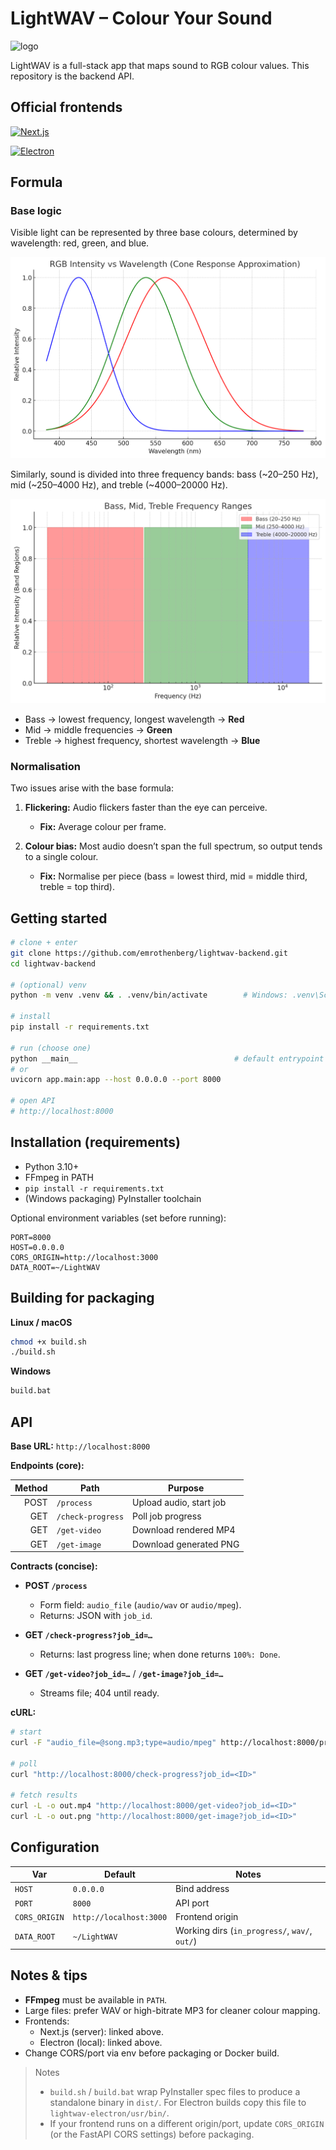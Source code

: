 # LightWAV – Colour Your Sound
![logo](logo-iris.ico)

LightWAV is a full-stack app that maps sound to RGB colour values. This repository is the backend API.

## Official frontends

[![Next.js](https://img.shields.io/badge/Next.JS-Server-C1E9D4?style=flat&logo=nextdotjs&logoColor=000000)](https://github.com/emrothenberg/lightwav-next)

[![Electron](https://img.shields.io/badge/Electron-Local-9FE0F6?style=flat&logo=electron&logoColor=000000)](https://github.com/emrothenberg/lightwav-electron)

## Formula

### Base logic

Visible light can be represented by three base colours, determined by wavelength: red, green, and blue.

![Colour Spectrum](images/colour-spectrum.png)

Similarly, sound is divided into three frequency bands: bass (\~20–250 Hz), mid (\~250–4000 Hz), and treble (\~4000–20000 Hz).

![Sound Spectrum](images/sound-spectrum.png)

* Bass → lowest frequency, longest wavelength → **Red**
* Mid → middle frequencies → **Green**
* Treble → highest frequency, shortest wavelength → **Blue**

### Normalisation

Two issues arise with the base formula:

1. **Flickering:** Audio flickers faster than the eye can perceive.

   * **Fix:** Average colour per frame.
2. **Colour bias:** Most audio doesn’t span the full spectrum, so output tends to a single colour.

   * **Fix:** Normalise per piece (bass = lowest third, mid = middle third, treble = top third).

## Getting started

```bash
# clone + enter
git clone https://github.com/emrothenberg/lightwav-backend.git
cd lightwav-backend

# (optional) venv
python -m venv .venv && . .venv/bin/activate        # Windows: .venv\Scripts\activate

# install
pip install -r requirements.txt

# run (choose one)
python __main__                                   # default entrypoint
# or
uvicorn app.main:app --host 0.0.0.0 --port 8000

# open API
# http://localhost:8000
```

## Installation (requirements)

* Python 3.10+
* FFmpeg in PATH
* `pip install -r requirements.txt`
* (Windows packaging) PyInstaller toolchain

Optional environment variables (set before running):

```
PORT=8000
HOST=0.0.0.0
CORS_ORIGIN=http://localhost:3000
DATA_ROOT=~/LightWAV
```

## Building for packaging

**Linux / macOS**

```bash
chmod +x build.sh
./build.sh
```

**Windows**

```bat
build.bat
```

## API

**Base URL:** `http://localhost:8000`

**Endpoints (core):**

| Method | Path              | Purpose                 |
| -----: | ----------------- | ----------------------- |
|   POST | `/process`        | Upload audio, start job |
|    GET | `/check-progress` | Poll job progress       |
|    GET | `/get-video`      | Download rendered MP4   |
|    GET | `/get-image`      | Download generated PNG  |

**Contracts (concise):**

* **POST `/process`**

  * Form field: `audio_file` (`audio/wav` or `audio/mpeg`).
  * Returns: JSON with `job_id`.
* **GET `/check-progress?job_id=…`**

  * Returns: last progress line; when done returns `100%: Done`.
* **GET `/get-video?job_id=…`** / **`/get-image?job_id=…`**

  * Streams file; 404 until ready.

**cURL:**

```bash
# start
curl -F "audio_file=@song.mp3;type=audio/mpeg" http://localhost:8000/process

# poll
curl "http://localhost:8000/check-progress?job_id=<ID>"

# fetch results
curl -L -o out.mp4 "http://localhost:8000/get-video?job_id=<ID>"
curl -L -o out.png "http://localhost:8000/get-image?job_id=<ID>"
```

## Configuration

| Var           | Default                 | Notes                                         |
| ------------- | ----------------------- | --------------------------------------------- |
| `HOST`        | `0.0.0.0`               | Bind address                                  |
| `PORT`        | `8000`                  | API port                                      |
| `CORS_ORIGIN` | `http://localhost:3000` | Frontend origin                               |
| `DATA_ROOT`   | `~/LightWAV`            | Working dirs (`in_progress/`, `wav/`, `out/`) |

## Notes & tips

* **FFmpeg** must be available in `PATH`.
* Large files: prefer WAV or high-bitrate MP3 for cleaner colour mapping.
* Frontends:
  * Next.js (server): linked above.
  * Electron (local): linked above.
* Change CORS/port via env before packaging or Docker build.

> Notes
>
> * `build.sh` / `build.bat` wrap PyInstaller spec files to produce a standalone binary in `dist/`. For Electron builds copy this file to `lightwav-electron/usr/bin/`.
> * If your frontend runs on a different origin/port, update `CORS_ORIGIN` (or the FastAPI CORS settings) before packaging.